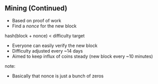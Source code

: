 ## Mining (Continued)

- Based on proof of work
- Find a _nonce_ for the new block

hash(block + nonce) < difficulty target

- Everyone can easily verify the new block
- Difficulty adjusted every ~14 days
- Aimed to keep influx of coins steady (new block every ~10 minutes)

note:
- Basically that nonce is just a bunch of zeros
